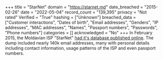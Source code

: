 +++
title = "StarNet"
domain = "https://starnet.md"
date_breached = "2015-02-26"
date = "2022-05-04"
record_count = "139,395"
privacy = "Not rated"
Verified = "True"
hashing = ["Unknown"]
breached_data = ["Customer interactions", "Dates of birth", "Email addresses", "Genders", "IP addresses", "MAC addresses", "Names", "Passport numbers", "Passwords", "Phone numbers"]
categories = []
acknowledged = "No"
+++
In February 2015, the Moldavian ISP &quot;StarNet&quot; <a href="http://www.moldova.org/the-database-of-an-internet-provider-from-moldova-was-stolen-and-published/" target="_blank" rel="noopener">had it's database published online</a>. The dump included nearly 140k email addresses, many with personal details including contact information, usage patterns of the ISP and even passport numbers.
